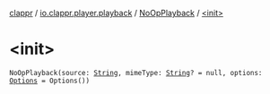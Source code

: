 [clappr](../../index.md) / [io.clappr.player.playback](../index.md) / [NoOpPlayback](index.md) / [&lt;init&gt;](./-init-.md)

# &lt;init&gt;

`NoOpPlayback(source: `[`String`](https://kotlinlang.org/api/latest/jvm/stdlib/kotlin/-string/index.html)`, mimeType: `[`String`](https://kotlinlang.org/api/latest/jvm/stdlib/kotlin/-string/index.html)`? = null, options: `[`Options`](../../io.clappr.player.base/-options/index.md)` = Options())`